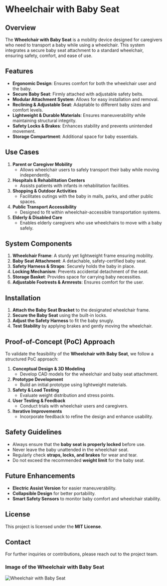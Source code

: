 # Wheelchair with Baby Seat

## Overview
The **Wheelchair with Baby Seat** is a mobility device designed for caregivers who need to transport a baby while using a wheelchair. This system integrates a secure baby seat attachment to a standard wheelchair, ensuring safety, comfort, and ease of use.

## Features
- **Ergonomic Design**: Ensures comfort for both the wheelchair user and the baby.
- **Secure Baby Seat**: Firmly attached with adjustable safety belts.
- **Modular Attachment System**: Allows for easy installation and removal.
- **Reclining & Adjustable Seat**: Adaptable to different baby sizes and comfort levels.
- **Lightweight & Durable Materials**: Ensures maneuverability while maintaining structural integrity.
- **Safety Locks & Brakes**: Enhances stability and prevents unintended movement.
- **Storage Compartment**: Additional space for baby essentials.

## Use Cases
1. **Parent or Caregiver Mobility**  
   - Allows wheelchair users to safely transport their baby while moving independently.
2. **Hospitals & Rehabilitation Centers**  
   - Assists patients with infants in rehabilitation facilities.
3. **Shopping & Outdoor Activities**  
   - Facilitates outings with the baby in malls, parks, and other public spaces.
4. **Public Transport Accessibility**  
   - Designed to fit within wheelchair-accessible transportation systems.
5. **Elderly & Disabled Care**  
   - Enables elderly caregivers who use wheelchairs to move with a baby safely.

## System Components
1. **Wheelchair Frame**: A sturdy yet lightweight frame ensuring mobility.
2. **Baby Seat Attachment**: A detachable, safety-certified baby seat.
3. **Safety Harness & Straps**: Securely holds the baby in place.
4. **Locking Mechanism**: Prevents accidental detachment of the seat.
5. **Storage Basket**: Provides space for carrying baby necessities.
6. **Adjustable Footrests & Armrests**: Ensures comfort for the user.

## Installation
1. **Attach the Baby Seat Bracket** to the designated wheelchair frame.
2. **Secure the Baby Seat** using the built-in locks.
3. **Adjust the Safety Harness** to fit the baby snugly.
4. **Test Stability** by applying brakes and gently moving the wheelchair.

## Proof-of-Concept (PoC) Approach
To validate the feasibility of the **Wheelchair with Baby Seat**, we follow a structured PoC approach:
1. **Conceptual Design & 3D Modeling**  
   - Develop CAD models for the wheelchair and baby seat attachment.
2. **Prototype Development**  
   - Build an initial prototype using lightweight materials.
3. **Safety & Load Testing**  
   - Evaluate weight distribution and stress points.
4. **User Testing & Feedback**  
   - Conduct trials with wheelchair users and caregivers.
5. **Iterative Improvements**  
   - Incorporate feedback to refine the design and enhance usability.

## Safety Guidelines
- Always ensure that the **baby seat is properly locked** before use.
- Never leave the baby unattended in the wheelchair seat.
- Regularly check **straps, locks, and brakes** for wear and tear.
- Do not exceed the recommended **weight limit** for the baby seat.

## Future Enhancements
- **Electric Assist Version** for easier maneuverability.
- **Collapsible Design** for better portability.
- **Smart Safety Sensors** to monitor baby comfort and wheelchair stability.

## License
This project is licensed under the **MIT License**.

## Contact
For further inquiries or contributions, please reach out to the project team.

### Image of the Wheelchair with Baby Seat
![Wheelchair with Baby Seat](https://raw.githubusercontent.com/yourusername/your-repo/main/assets/wheelchair-baby-seat.jpg)



